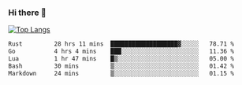 ### Hi there 👋

<!--
**3Xpl0it3r/3Xpl0it3r** is a ✨ _special_ ✨ repository because its `README.md` (this file) appears on your GitHub profile.

Here are some ideas to get you started:

- 🔭 I’m currently working on ...
- 🌱 I’m currently learning ...
- 👯 I’m looking to collaborate on ...
- 🤔 I’m looking for help with ...
- 💬 Ask me about ...
- 📫 How to reach me: ...
- 😄 Pronouns: ...
- ⚡ Fun fact: ...
-->


[![Top Langs](https://github-readme-stats.vercel.app/api/top-langs/?username=3Xpl0it3r&layout=compact)](https://github.com/3Xpl0it3r/3Xpl0it3r)

<!--START_SECTION:waka-->

```txt
Rust         28 hrs 11 mins  ███████████████████▓░░░░░   78.71 %
Go           4 hrs 4 mins    ███░░░░░░░░░░░░░░░░░░░░░░   11.36 %
Lua          1 hr 47 mins    █▒░░░░░░░░░░░░░░░░░░░░░░░   05.00 %
Bash         30 mins         ▒░░░░░░░░░░░░░░░░░░░░░░░░   01.42 %
Markdown     24 mins         ▒░░░░░░░░░░░░░░░░░░░░░░░░   01.15 %
```

<!--END_SECTION:waka-->
